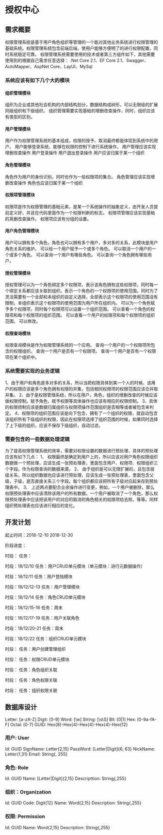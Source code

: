 ﻿# 授权中心


## 需求概要

权限管理系统是基于用户角色组织等管理的一个能对其他业务系统进行权限管理的基础系统。权限管理系统包含前端后端，使用户能够方便明了的进行权限配置，同时系统稳定可靠。
权限管理系统需要使用的技术或者第三方组件如下，其他需要使用到的根据自己需求任意选择：
.Net Core 2.1、EF Core 2.1、Swagger、AutoMapper、AspNet Core、LayUI、MySql


### 系统应该有如下几个大的模块

#### 组织管理模块
组织为企业或其他社会机构的内部结构划分，数据结构成树形，可以无限级的扩展同级组织和下级组织。
组织管理需要实现基础的增删改查操作，同时，组织应该有类型的区别。

#### 用户管理模块
用户作为权限管理系统的基本组成，权限的授予、取消最终都是体现到系统中的用户。
用户能够登录系统，能够在权限的控制下进行系统操作。
用户管理应该实现增删改查操作
用户登录操作
用户退出登录操作
用户应该归属于某一个组织

#### 角色管理模块
角色作为用户的身份识别，同时也作为一些权限项的集合。
角色管理应该实现增删改查操作
角色也应该归属于某一个组织

#### 权限项管理模块
权限项是作为权限管理的基础元素，是某一个系统操作的抽象定义，由开发人员提前定义好，并且在代码里面作为一个权限判断的标志。
权限项管理应该实现基础的真删改查操作。
权限项应该有分组的设置。

#### 用户角色管理模块
用户可以拥有多个角色，角色也可以拥有多个用户，多对多的关系，此模块是用户角色关系的维护。
可以给一个用户赋予一个或多个角色。
可以取消一个用户的一个或多个角色。
可以查询一个用户有哪些角色。
可以查询一个角色拥有哪些用户。

#### 授权管理模块
授权管理可以为一个角色绑定多个权限项，表示该角色拥有这些权限项，同时每一个绑定关系都应该关联到组织。表示一个角色的一个权限项的使用范围。同时为了灵活需要有一个全部和本组织的自定义选择，全部表示这个权限项的使用范围没有限制，本组织表示这个权限项的使用范围为用户所在组织内。
可以为一个角色赋予多个权限项，同时每个权限项可以设置一个组织范围。
可以查看一个角色的权限项和每个权限项的组织范围。
可以查看一个用户的权限项和每个权限项的组织范围。
可以修改。

#### 权限查询模块
权限查询模块是作为权限管理系统的一个应用。
查询一个用户的一个权限项所包含的权限组织。
查询一个用户是否有一个权限项。
查询一个用户是否有一个权限项在某个组织中。


### 系统需要实现的业务逻辑
1、由于用户和角色是多对多的关系，所以当把权限具体到某一个人的时候，该用户的权限应该是多个角色拥有权限的并集，包括相同权限项的权限范围应该合并取并集。
2、由于是权限管理系统，所以在用户，角色，组织的增删改查的时候应该做权限控制。赋予角色，赋予权限等具体操作也应该有相应的权限控制。
3、具体的权限控制应该是数据归属组织与权限项操作范围组织是否相等或者被包含来判定。
4、权限项的组织范围应该是向下包含，拥有了一个组织的权限，就自动包含该组织所有下级组织的权限，因此在权限项选择了组织范围的时候，如果同时选择了上下级的组织，应该不保存下级组织，自动过滤。


### 需要包含的一些数据处理逻辑
为了提高权限管理系统的效率，需要对权限设置的数据进行预处理，具体的预处理应该有如下几点：
1、	权限最终是确定到用户上的，所以应该对用户角色权限组织数据做一个预处理，应该生成一张预处理表，里面包含用户、权限项、权限组织三个字段。作为权限查询的数据来源。
2、	由于组织是可以无限扩展的，且包含层级关系，所以组织数据也应该进行预处理，应该生成一张预处理表，里面包含父级，子级，是否直接关系三个字段。每个组织都应该把所有子级对应起来存到预处理表中。
3、	上述两点要配合业余操作进行变更，例如，一个用户被删除，那么权限预处理表中应该清除该用户的所有数据。一个用户被取消了一个角色，那么权限预处理表中应该把该用户的对应的取消的角色相关的权限项给去除。等等。同样组织预处理表也应该进行相应的变化。



## 开发计划

起止时间：2018-12-10 2018-12-30

阶段进度：

时段：
任务：

时段：18/12/10
任务：用户CRUD单元模块（单元模块：进行元数据操作）

时段：18/12/11
任务：用户登陆模块

时段：18/12/12-13
任务：用户管理模块

时段：18/12/14
任务：角色CRUD单元模块

时段：18/12/15-16
任务：周末

时段：18/12/17-19
任务：用户关联角色

时段：18/12/20-21
任务：周末

时段：18/12/22
任务：组织CRUD单元模块

时段：
任务：用户创建管理组织

时段：
任务：权限CRUD单元模块

时段：
任务：角色组织关联

时段：
任务：角色权限关联

时段：
任务：组织权限关联


## 数据库设计

Letter: [a-zA-Z]
Digit: [0-9]
Word: [\w]
String: [\s\S]
Bit: [0|1]
Hex: [0-9a-fA-F]
Octal: [0-7]
GUID: Hex{8}-Hex{4}-Hex{4}-Hex{4}-Hex{12}

### 用户: User

Id: GUID
SignName: Letter{2,15}
PassWord: [Letter|Digit]{6, 63}
NickName: Letter{1,31}
Email: String{, 255}

### 角色: Role

Id: GUID
Name: [Letter|Digit]{2,15}
Descripttion: String{,255}

### 组织：Organization

Id: GUID
Code: Digit{12}
Name: Word{2,15}
Description: String{,255}

### 权限: Permission

Id: GUID
Name: Word{2,15}
Description: String{,255}
